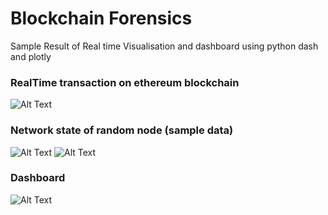 
# Blockchain Forensics

Sample Result of Real time Visualisation and dashboard using python dash and plotly 


### RealTime transaction on ethereum blockchain
![Alt Text](https://github.com/amitt00/Projects/blob/main/Published%20Papers/LiveTransactions.gif)
### Network state of random node (sample data)
![Alt Text](https://github.com/amitt00/Projects/blob/main/Published%20Papers/network_state_less_active_node.gif)
![Alt Text](https://github.com/amitt00/Projects/blob/main/Published%20Papers/network_state_over%20month.gif)
### Dashboard
![Alt Text](https://github.com/amitt00/Projects/blob/main/Published%20Papers/dashboard_basic.gif)
